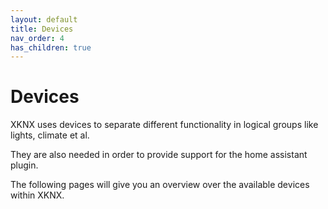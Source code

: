 ```yaml
---
layout: default
title: Devices
nav_order: 4
has_children: true
---
```


# [](#header-1)Devices

XKNX uses devices to separate different functionality in logical groups like lights, climate et al.

They are also needed in order to provide support for the home assistant plugin.

The following pages will give you an overview over the available devices within XKNX.



